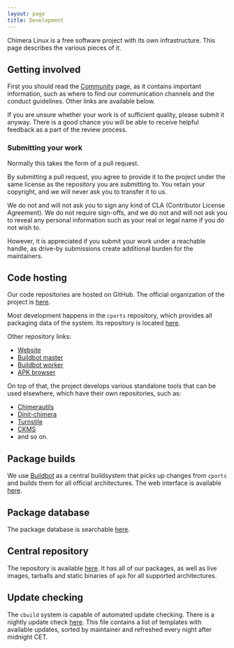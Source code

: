 ```yaml
---
layout: page
title: Development
---
```


Chimera Linux is a free software project with its own infrastructure.
This page describes the various pieces of it.

## Getting involved

First you should read the [Community](/community) page, as it contains
important information, such as where to find our communication channels
and the conduct guidelines. Other links are available below.

If you are unsure whether your work is of sufficient quality, please submit
it anyway. There is a good chance you will be able to receive helpful feedback
as a part of the review process.

### Submitting your work

Normally this takes the form of a pull request.

By submitting a pull request, you agree to provide it to the project under
the same license as the repository you are submitting to. You retain your
copyright, and we will never ask you to transfer it to us.

We do not and will not ask you to sign any kind of CLA (Contributor License
Agreement). We do not require sign-offs, and we do not and will not ask you
to reveal any personal information such as your real or legal name if you
do not wish to.

However, it is appreciated if you submit your work under a reachable handle,
as drive-by submissions create additional burden for the maintainers.

## Code hosting

Our code repositories are hosted on GitHub. The official organization
of the project is [here](https://github.com/chimera-linux).

Most development happens in the `cports` repository, which provides all
packaging data of the system. Its repository is located [here](https://github.com/chimera-linux/cports).

Other repository links:

* [Website](https://github.com/chimera-linux/chimera-linux.github.io)
* [Buildbot master](https://github.com/chimera-linux/buildbot-master)
* [Buildbot worker](https://github.com/chimera-linux/buildbot-worker)
* [APK browser](https://github.com/chimera-linux/apkbrowser)

On top of that, the project develops various standalone tools that can
be used elsewhere, which have their own repositories, such as:

* [Chimerautils](https://github.com/chimera-linux/chimerautils)
* [Dinit-chimera](https://github.com/chimera-linux/dinit-chimera)
* [Turnstile](https://github.com/chimera-linux/turnstile)
* [CKMS](https://github.com/chimera-linux/ckms)
* and so on.

## Package builds

We use [Buildbot](https://buildbot.net) as a central buildsystem that
picks up changes from `cports` and builds them for all official architectures.
The web interface is available [here](https://build.chimera-linux.org).

## Package database

The package database is searchable [here](https://pkgs.chimera-linux.org).

## Central repository

The repository is available [here](https://repo.chimera-linux.org). It has
all of our packages, as well as live images, tarballs and static binaries
of `apk` for all supported architectures.

## Update checking

The `cbuild` system is capable of automated update checking. There is a
nightly update check [here](https://repo.chimera-linux.org/cports-updates/cports-updates.txt).
This file contains a list of templates with available updates, sorted by
maintainer and refreshed every night after midnight CET.
